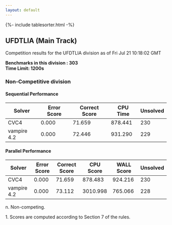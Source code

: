 ```yaml
---
layout: default
---
```

{%- include tablesorter.html -%}

##  UFDTLIA (Main Track)

Competition results for the UFDTLIA division as of Fri Jul 21 10:18:02 GMT

**Benchmarks in this division : 303** 
<br/>
**Time Limit: 1200s**

###  Non-Competitive division

#### Sequential Performance
<table id="sequential" class="result sorted">
<thead>
<tr>
<th class="center">Solver</th>
<th class="center">Error Score</th>
<th class="center">Correct Score</th>
<th class="center">CPU Time</th>
<th class="center">Unsolved</th>
</tr>
</thead>
<tr>
<td>CVC4</td>
<td class="right">0.000</td>
<td class="right">71.659</td>
<td class="right">878.441</td>
<td class="right">230</td>
</tr>
<tr>
<td>vampire 4.2</td>
<td class="right">0.000</td>
<td class="right">72.446</td>
<td class="right">931.290</td>
<td class="right">229</td>
</tr>

</table>

#### Parallel Performance
<table id="parallel" class="result sorted">
<thead>
<tr>
<th class="center">Solver</th>
<th class="center">Error Score</th>
<th class="center">Correct Score</th>
<th class="center">CPU Score</th>
<th class="center">WALL Score</th>
<th class="center">Unsolved</th>
</tr>
</thead>
<tr>
<td>CVC4</td>
<td class="right">0.000</td>
<td class="right">71.659</td>
<td class="right">878.483</td>
<td class="right">924.216</td>
<td class="right">230</td>
</tr>
<tr>
<td>vampire 4.2</td>
<td class="right">0.000</td>
<td class="right">73.112</td>
<td class="right">3010.998</td>
<td class="right">765.066</td>
<td class="right">228</td>
</tr>
</table>
<span id="fn"> n. Non-competing.</span>

<span id="fn1"> 1. Scores are computed according to Section 7 of the rules.</span>


